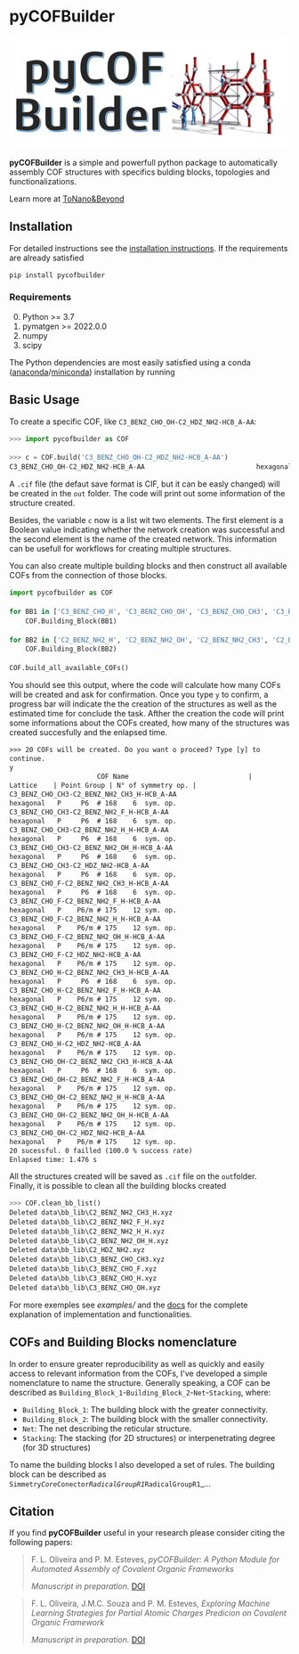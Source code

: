 pyCOFBuilder
========================

![puCOFBuilder](docs/header.png)

**pyCOFBuilder** is a simple and powerfull python package to automatically assembly COF structures with specifics bulding blocks, topologies and functionalizations.

Learn more at [ToNano&Beyond](https://tonanoandbeyondblog.wordpress.com/)


## Installation

For detailed instructions see the [installation instructions](https://tonanoandbeyondblog.wordpress.com/).
If the requirements are already satisfied
```
pip install pycofbuilder
```

### Requirements
0. Python >= 3.7
1. pymatgen >= 2022.0.0
2. numpy
3. scipy


The Python dependencies are most easily satisfied using a conda
([anaconda](https://www.anaconda.com/distribution)/[miniconda](https://docs.conda.io/en/latest/miniconda.html))
installation by running

## Basic Usage

To create a specific COF, like `C3_BENZ_CHO_OH-C2_HDZ_NH2-HCB_A-AA`:
```python
>>> import pycofbuilder as COF

>>> c = COF.build('C3_BENZ_CHO_OH-C2_HDZ_NH2-HCB_A-AA')
C3_BENZ_CHO_OH-C2_HDZ_NH2-HCB_A-AA                            hexagonal   P    P6/m # 175    12 sym. op.
```

A `.cif` file (the defaut save format is CIF, but it can be easly changed) will be created in the `out` folder. The code will print out some information of the structure created.

Besides, the variable `c` now is a list wit two elements. The first element is a Boolean value indicating whether the network creation was successful and the second element is the name of the created network. This information can be usefull for workflows for creating multiple structures.

You can also create multiple building blocks and then construct all available COFs from the connection of those blocks.

```python
import pycofbuilder as COF

for BB1 in ['C3_BENZ_CHO_H', 'C3_BENZ_CHO_OH', 'C3_BENZ_CHO_CH3', 'C3_BENZ_CHO_F']:
	COF.Building_Block(BB1)
	
for BB2 in ['C2_BENZ_NH2_H', 'C2_BENZ_NH2_OH', 'C2_BENZ_NH2_CH3', 'C2_BENZ_NH2_F']:
	COF.Building_Block(BB2)

COF.build_all_available_COFs()

```

You should see this output, where the code will calculate how many COFs will be created and ask for confirmation. Once you type `y` to confirm, a progress bar will indicate the the creation of the structures as well as the estimated time for conclude the task. Afther the creation the code will print some informations about the COFs created, how many of the structures was created succesfully and the enlapsed time.  

```
>>> 20 COFs will be created. Do you want o proceed? Type [y] to continue.
y
                      COF Name                              |    Lattice    | Point Group | N° of symmetry op. |
C3_BENZ_CHO_CH3-C2_BENZ_NH2_CH3_H-HCB_A-AA                    hexagonal   P     P6  # 168    6  sym. op.
C3_BENZ_CHO_CH3-C2_BENZ_NH2_F_H-HCB_A-AA                      hexagonal   P     P6  # 168    6  sym. op.
C3_BENZ_CHO_CH3-C2_BENZ_NH2_H_H-HCB_A-AA                      hexagonal   P     P6  # 168    6  sym. op.
C3_BENZ_CHO_CH3-C2_BENZ_NH2_OH_H-HCB_A-AA                     hexagonal   P     P6  # 168    6  sym. op.
C3_BENZ_CHO_CH3-C2_HDZ_NH2-HCB_A-AA                           hexagonal   P     P6  # 168    6  sym. op.
C3_BENZ_CHO_F-C2_BENZ_NH2_CH3_H-HCB_A-AA                      hexagonal   P     P6  # 168    6  sym. op.
C3_BENZ_CHO_F-C2_BENZ_NH2_F_H-HCB_A-AA                        hexagonal   P    P6/m # 175    12 sym. op.
C3_BENZ_CHO_F-C2_BENZ_NH2_H_H-HCB_A-AA                        hexagonal   P    P6/m # 175    12 sym. op.
C3_BENZ_CHO_F-C2_BENZ_NH2_OH_H-HCB_A-AA                       hexagonal   P    P6/m # 175    12 sym. op.
C3_BENZ_CHO_F-C2_HDZ_NH2-HCB_A-AA                             hexagonal   P    P6/m # 175    12 sym. op.
C3_BENZ_CHO_H-C2_BENZ_NH2_CH3_H-HCB_A-AA                      hexagonal   P     P6  # 168    6  sym. op.
C3_BENZ_CHO_H-C2_BENZ_NH2_F_H-HCB_A-AA                        hexagonal   P    P6/m # 175    12 sym. op.
C3_BENZ_CHO_H-C2_BENZ_NH2_H_H-HCB_A-AA                        hexagonal   P    P6/m # 175    12 sym. op.
C3_BENZ_CHO_H-C2_BENZ_NH2_OH_H-HCB_A-AA                       hexagonal   P    P6/m # 175    12 sym. op.
C3_BENZ_CHO_H-C2_HDZ_NH2-HCB_A-AA                             hexagonal   P    P6/m # 175    12 sym. op.
C3_BENZ_CHO_OH-C2_BENZ_NH2_CH3_H-HCB_A-AA                     hexagonal   P     P6  # 168    6  sym. op.
C3_BENZ_CHO_OH-C2_BENZ_NH2_F_H-HCB_A-AA                       hexagonal   P    P6/m # 175    12 sym. op.
C3_BENZ_CHO_OH-C2_BENZ_NH2_H_H-HCB_A-AA                       hexagonal   P    P6/m # 175    12 sym. op.
C3_BENZ_CHO_OH-C2_BENZ_NH2_OH_H-HCB_A-AA                      hexagonal   P    P6/m # 175    12 sym. op.
C3_BENZ_CHO_OH-C2_HDZ_NH2-HCB_A-AA                            hexagonal   P    P6/m # 175    12 sym. op.
20 sucessful. 0 failled (100.0 % success rate)
Enlapsed time: 1.476 s
```

All the structures created will be saved as `.cif` file on the `out`folder.  
Finally, it is possible to clean all the building blocks created

```python
>>> COF.clean_bb_list()
Deleted data\bb_lib\C2_BENZ_NH2_CH3_H.xyz
Deleted data\bb_lib\C2_BENZ_NH2_F_H.xyz
Deleted data\bb_lib\C2_BENZ_NH2_H_H.xyz
Deleted data\bb_lib\C2_BENZ_NH2_OH_H.xyz
Deleted data\bb_lib\C2_HDZ_NH2.xyz
Deleted data\bb_lib\C3_BENZ_CHO_CH3.xyz
Deleted data\bb_lib\C3_BENZ_CHO_F.xyz
Deleted data\bb_lib\C3_BENZ_CHO_H.xyz
Deleted data\bb_lib\C3_BENZ_CHO_OH.xyz
```

For more exemples see _examples/_ and the [docs](https://github.com/lipelopesoliveira/pyCOFBuilder/examples.html)
for the complete explanation of implementation and functionalities.


## COFs and Building Blocks nomenclature

In order to ensure greater reproducibility as well as quickly and easily access to relevant information from the COFs, I've developed a simple nomenclature to name the structure. Generally speaking, a COF can be described as `Building_Block_1`-`Building_Block_2`-`Net`-`Stacking`, where:

 - `Building_Block_1`: The building block with the greater connectivity.
 - `Building_Block_2`: The building block with the smaller connectivity.
 - `Net`: The net describing the reticular structure.
 - `Stacking`: The stacking (for 2D structures) or interpenetrating degree (for 3D structures) 

To name the building blocks I also developed a set of rules. The building block can be described as `Simmetry`_`Core`_`Conector`_`RadicalGroupR1`_`RadicalGroupR1`_...


## Citation

If you find **pyCOFBuilder** useful in your research please consider citing the following papers:

> F. L. Oliveira and P. M. Esteves,
> *pyCOFBuilder: A Python Module for Automated Assembly of Covalent Organic Frameworks*
> 
> *Manuscript in preparation.* [DOI](https://doi.org/)

> F. L. Oliveira, J.M.C. Souza and P. M. Esteves,
> *Exploring Machine Learning Strategies for Partial Atomic Charges Predicion on Covalent Organic Framework*
> 
> *Manuscript in preparation.* [DOI](https://doi.org/)
